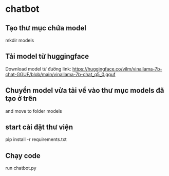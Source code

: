 # chatbot
## Tạo thư mục chứa model 
mkdir models
## Tải model từ huggingface
Download model từ đường link:    https://huggingface.co/vilm/vinallama-7b-chat-GGUF/blob/main/vinallama-7b-chat_q5_0.gguf
## Chuyển model vừa tải về vào thư mục models đã tạo ở trên
and move to folder models
## start cài đặt thư viện
pip install -r requirements.txt
## Chạy code
run chatbot.py

